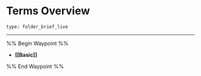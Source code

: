 # Terms Overview
 
```ccard
type: folder_brief_live
```
 
---

%% Begin Waypoint %%
- **[[Basic]]**

%% End Waypoint %%